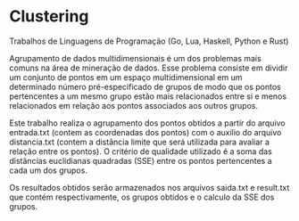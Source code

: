 # Clustering
Trabalhos de Linguagens de Programação (Go, Lua, Haskell, Python e Rust)

Agrupamento de dados multidimensionais é um dos problemas mais comuns na área de
mineração de dados. Esse problema consiste em dividir um conjunto de pontos em um
espaço multidimensional em um determinado número pré-especificado de grupos de
modo que os pontos pertencentes a um mesmo grupo estão mais relacionados entre si e
menos relacionados em relação aos pontos associados aos outros grupos. 

Este trabalho realiza o agrupamento dos pontos obtidos a partir do arquivo entrada.txt 
(contem as coordenadas dos pontos) com o auxilio do arquivo distancia.txt (contem a 
distância limite que será utilizada para avaliar a relação entre os pontos). O critério 
de qualidade utilizado é a soma das distâncias euclidianas quadradas (SSE) entre os 
pontos pertencentes a cada um dos grupos.

Os resultados obtidos serão armazenados nos arquivos saida.txt e result.txt que contém 
respectivamente, os grupos obtidos e o calculo da SSE dos grupos.
